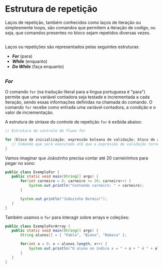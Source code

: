 # Estrutura de repetição

Laços de repetição, também conhecidos como laços de iteração ou simplesmente loops, são comandos que permitem a iteração de codígo, ou seja, que comandos presentes no bloco sejam repetidos diversas vezes.

##

Laços ou repetições são representados pelas seguintes estruturas: 
 - <strong>*For*</strong> (para)
 - <strong>*While*</strong> (enquanto)
 - <strong>*Do While*</strong> (faça enquanto)

 ##

 ### <strong>*For*</strong>

 O comando `for` (na tradução literal para a língua portuguesa é "para") permite que uma variável contadora seja testade e incrementada a cada iteração, sendo essas informações definidas na chamada do comando. O comando `for` recebe como entrada uma variável contadora, a condição e o valor de incrementação.

 A estrutura de sintaxe do controle de repetição `for` é exibida abaixo:

 ```java
 // Estrutura de controle de fluxo for

 for (bloco de inicialização; expressão boleana de validação; bloco de atualização) {
    // Comando que será executado até que a expressão de validação torne-se falsa
 }
 ```
 
 Vamos imaginar que Joãozinho precisa contar até 20 carneirinhos para pegar no sono:

 ```java
public class ExemploFor {
    public static void main(String[] args) {
        for(int carneiro = 0; carneiro <= 20; carneiro++) {
            System.out.println("Contando carneiro: " + carneiro);
        }

        System.out.println("Joãozinho Dormiu!");
    } 
}
 ```

 Também usamos o `for` para interagir sobre arrays e coleções:

 ```java
 public class ExemploForArray {
    public static void main(String[] args) {
        String alunos[] = { "Pablo", "Biano", "Rebeca" };

        for(int x = 0; x < alunos.length; x++) {
            System.out.println("O aluno no índice x = " + x + " é " + alunos[x]);
        }
    }
}

 ```